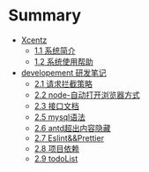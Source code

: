 # Summary

* [Xcentz]()
  * [1.1  系统简介](README.md)
  * [1.2  系统使用帮助](help/help1.md)
* [developement 研发笔记]()
  * [2.1  请求拦截策略](note/intercept-strategy.md)
  * [2.2  node-自动打开浏览器方式](note/node-openDefaultBrowser.md)
  * [2.3  接口文档](note/api.md)
  * [2.5  mysql语法](note/mysql语法.md)
  * [2.6  antd超出内容隐藏](note/antd超出内容隐藏.md)
  * [2.7  Eslint&&Prettier](note/Eslint&&Prettier.md)
  * [2.8  项目依赖](note/package.md)
  * [2.9  todoList](note/todoList.md)